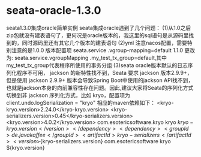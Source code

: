 # seata-oracle-1.3.0
seata1.3.0集成oracle简单实例
seata集成oracle遇到了几个问题：
(1)从1.0之后zip包就没有建表语句了，更何况是oracle版本的，我这里的sql语句是从源码里找到的，同时源码里还有其它几个版本的建表语句
(2)yml 注意nacos配置，需要特别注意的是1.0.0 版本配置项 seata.service .vgroup-mapping=default 1.1.0 更改为: seata.service.vgroupMapping .my_test_tx_group=default,其中my_test_tx_group代表程序所使用的事务分组
(3)seata oracle版本默认的日志序列化程序不可用， jackson 的新特性找不到，Seata 要求 jackson 版本2.9.9+，但是使用 jackson 2.9.9+ 版本会导致Spring Boot中使用的jackson API找不到，也就是jackson本身的向前兼容性存在问题。因此,建议大家将Seata的序列化方式切换到非 jackson 序列化方式，比如 kryo，配置项为client.undo.logSerialization = "kryo"
相应的maven依赖如下：
        <properties>
            <kryo-kryo.version>2.24.0</kryo-kryo.version>
            <kryo-serializers.version>0.45</kryo-serializers.version>
            <kryo.version>4.0.2</kryo.version>
        </properties>
        <dependency>
            <groupId>com.esotericsoftware.kryo</groupId>
            <artifactId>kryo</artifactId>
            <version>${kryo-kryo.version}</version>
        </dependency>
        <dependency>
            <groupId>de.javakaffee</groupId>
            <artifactId>kryo-serializers</artifactId>
            <version>${kryo-serializers.version}</version>
        </dependency>
        <dependency>
            <groupId>com.esotericsoftware</groupId>
            <artifactId>kryo</artifactId>
            <version>${kryo.version}</version>
        </dependency>
